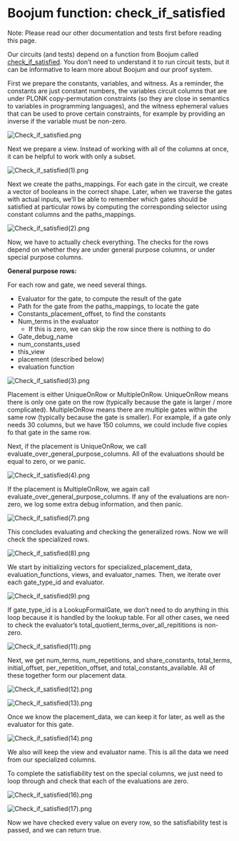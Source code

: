 # Boojum function: check_if_satisfied

Note: Please read our other documentation and tests first before reading this page.

Our circuits (and tests) depend on a function from Boojum called
[check_if_satisfied](https://github.com/matter-labs/era-boojum/blob/main/src/cs/implementations/satisfiability_test.rs#L11).
You don’t need to understand it to run circuit tests, but it can be informative to learn more about Boojum and our proof
system.

First we prepare the constants, variables, and witness. As a reminder, the constants are just constant numbers, the
variables circuit columns that are under PLONK copy-permutation constraints (so they are close in semantics to variables
in programming languages), and the witness ephemeral values that can be used to prove certain constraints, for example
by providing an inverse if the variable must be non-zero.

![Check_if_satisfied.png](https://github.com/code-423n4/2023-10-zksync/blob/main/docs/Circuits%20Section/Boojum%20function%20check_if_satisfied/Check_if_satisfied.png)

Next we prepare a view. Instead of working with all of the columns at once, it can be helpful to work with only a
subset.

![Check_if_satisfied(1).png](<https://github.com/code-423n4/2023-10-zksync/blob/main/docs/Circuits%20Section/Boojum%20function%20check_if_satisfied/Check_if_satisfied(1).png>)

Next we create the paths_mappings. For each gate in the circuit, we create a vector of booleans in the correct shape.
Later, when we traverse the gates with actual inputs, we’ll be able to remember which gates should be satisfied at
particular rows by computing the corresponding selector using constant columns and the paths_mappings.

![Check_if_satisfied(2).png](<https://github.com/code-423n4/2023-10-zksync/blob/main/docs/Circuits%20Section/Boojum%20function%20check_if_satisfied/Check_if_satisfied(2).png>)

Now, we have to actually check everything. The checks for the rows depend on whether they are under general purpose
columns, or under special purpose columns.

**General purpose rows:**

For each row and gate, we need several things.

- Evaluator for the gate, to compute the result of the gate
- Path for the gate from the paths_mappings, to locate the gate
- Constants_placement_offset, to find the constants
- Num_terms in the evaluator
  - If this is zero, we can skip the row since there is nothing to do
- Gate_debug_name
- num_constants_used
- this_view
- placement (described below)
- evaluation function

![Check_if_satisfied(3).png](<https://github.com/code-423n4/2023-10-zksync/blob/main/docs/Circuits%20Section/Boojum%20function%20check_if_satisfied/Check_if_satisfied(3).png>)

Placement is either UniqueOnRow or MultipleOnRow. UniqueOnRow means there is only one gate on the row (typically because
the gate is larger / more complicated). MultipleOnRow means there are multiple gates within the same row (typically
because the gate is smaller). For example, if a gate only needs 30 columns, but we have 150 columns, we could include
five copies fo that gate in the same row.

Next, if the placement is UniqueOnRow, we call evaluate_over_general_purpose_columns. All of the evaluations should be
equal to zero, or we panic.

![Check_if_satisfied(4).png](<https://github.com/code-423n4/2023-10-zksync/blob/main/docs/Circuits%20Section/Boojum%20function%20check_if_satisfied/Check_if_satisfied(4).png>)

If the placement is MultipleOnRow, we again call evaluate_over_general_purpose_columns. If any of the evaluations are
non-zero, we log some extra debug information, and then panic.

![Check_if_satisfied(7).png](<https://github.com/code-423n4/2023-10-zksync/blob/main/docs/Circuits%20Section/Boojum%20function%20check_if_satisfied/Check_if_satisfied(7).png>)

This concludes evaluating and checking the generalized rows. Now we will check the specialized rows.

![Check_if_satisfied(8).png](<https://github.com/code-423n4/2023-10-zksync/blob/main/docs/Circuits%20Section/Boojum%20function%20check_if_satisfied/Check_if_satisfied(8).png>)

We start by initializing vectors for specialized_placement_data, evaluation_functions, views, and evaluator_names. Then,
we iterate over each gate_type_id and evaluator.

![Check_if_satisfied(9).png](<https://github.com/code-423n4/2023-10-zksync/blob/main/docs/Circuits%20Section/Boojum%20function%20check_if_satisfied/Check_if_satisfied(9).png>)

If gate_type_id is a LookupFormalGate, we don’t need to do anything in this loop because it is handled by the lookup
table. For all other cases, we need to check the evaluator’s total_quotient_terms_over_all_repititions is non-zero.

![Check_if_satisfied(11).png](<https://github.com/code-423n4/2023-10-zksync/blob/main/docs/Circuits%20Section/Boojum%20function%20check_if_satisfied/Check_if_satisfied(11).png>)

Next, we get num_terms, num_repetitions, and share_constants, total_terms, initial_offset, per_repetition_offset, and
total_constants_available. All of these together form our placement data.

![Check_if_satisfied(12).png](<https://github.com/code-423n4/2023-10-zksync/blob/main/docs/Circuits%20Section/Boojum%20function%20check_if_satisfied/Check_if_satisfied(12).png>)

![Check_if_satisfied(13).png](<https://github.com/code-423n4/2023-10-zksync/blob/main/docs/Circuits%20Section/Boojum%20function%20check_if_satisfied/Check_if_satisfied(13).png>)

Once we know the placement_data, we can keep it for later, as well as the evaluator for this gate.

![Check_if_satisfied(14).png](<https://github.com/code-423n4/2023-10-zksync/blob/main/docs/Circuits%20Section/Boojum%20function%20check_if_satisfied/Check_if_satisfied(14).png>)

We also will keep the view and evaluator name. This is all the data we need from our specialized columns.

To complete the satisfiability test on the special columns, we just need to loop through and check that each of the
evaluations are zero.

![Check_if_satisfied(16).png](<https://github.com/code-423n4/2023-10-zksync/blob/main/docs/Circuits%20Section/Boojum%20function%20check_if_satisfied/Check_if_satisfied(16).png>)

![Check_if_satisfied(17).png](<https://github.com/code-423n4/2023-10-zksync/blob/main/docs/Circuits%20Section/Boojum%20function%20check_if_satisfied/Check_if_satisfied(17).png>)

Now we have checked every value on every row, so the satisfiability test is passed, and we can return true.
